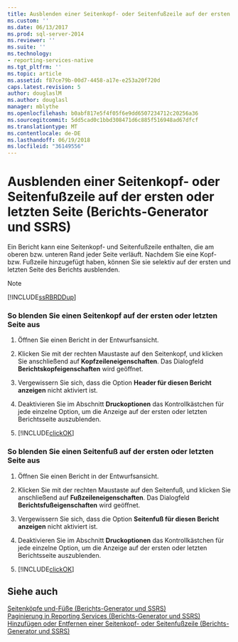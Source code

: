 ```yaml
---
title: Ausblenden einer Seitenkopf- oder Seitenfußzeile auf der ersten oder letzten Seite (Berichts-Generator und SSRS) | Microsoft Docs
ms.custom: ''
ms.date: 06/13/2017
ms.prod: sql-server-2014
ms.reviewer: ''
ms.suite: ''
ms.technology:
- reporting-services-native
ms.tgt_pltfrm: ''
ms.topic: article
ms.assetid: f87ce79b-00d7-4458-a17e-e253a20f720d
caps.latest.revision: 5
author: douglaslM
ms.author: douglasl
manager: mblythe
ms.openlocfilehash: b0abf817e5f4f05f6e9dd6507234712c20256a36
ms.sourcegitcommit: 5dd5cad0c1bbd308471d6c885f516948ad67dfcf
ms.translationtype: MT
ms.contentlocale: de-DE
ms.lasthandoff: 06/19/2018
ms.locfileid: "36149556"
---
```

# <a name="hide-a-page-header-or-footer-on-the-first-or-last-page-report-builder-and-ssrs"></a>Ausblenden einer Seitenkopf- oder Seitenfußzeile auf der ersten oder letzten Seite (Berichts-Generator und SSRS)
  Ein Bericht kann eine Seitenkopf- und Seitenfußzeile enthalten, die am oberen bzw. unteren Rand jeder Seite verläuft. Nachdem Sie eine Kopf- bzw. Fußzeile hinzugefügt haben, können Sie sie selektiv auf der ersten und letzten Seite des Berichts ausblenden.  
  
> [!NOTE]  
>  [!INCLUDE[ssRBRDDup](../../includes/ssrbrddup-md.md)]  
  
### <a name="to-hide-a-page-header-on-the-first-or-last-page"></a>So blenden Sie einen Seitenkopf auf der ersten oder letzten Seite aus  
  
1.  Öffnen Sie einen Bericht in der Entwurfsansicht.  
  
2.  Klicken Sie mit der rechten Maustaste auf den Seitenkopf, und klicken Sie anschließend auf **Kopfzeileneigenschaften**. Das Dialogfeld **Berichtskopfeigenschaften** wird geöffnet.  
  
3.  Vergewissern Sie sich, dass die Option **Header für diesen Bericht anzeigen** nicht aktiviert ist.  
  
4.  Deaktivieren Sie im Abschnitt **Druckoptionen** das Kontrollkästchen für jede einzelne Option, um die Anzeige auf der ersten oder letzten Berichtsseite auszublenden.  
  
5.  [!INCLUDE[clickOK](../../includes/clickok-md.md)]  
  
### <a name="to-hide-a-page-footer-on-the-first-or-last-page"></a>So blenden Sie einen Seitenfuß auf der ersten oder letzten Seite aus  
  
1.  Öffnen Sie einen Bericht in der Entwurfsansicht.  
  
2.  Klicken Sie mit der rechten Maustaste auf den Seitenfuß, und klicken Sie anschließend auf **Fußzeileneigenschaften**. Das Dialogfeld **Berichtsfußeigenschaften** wird geöffnet.  
  
3.  Vergewissern Sie sich, dass die Option **Seitenfuß für diesen Bericht anzeigen** nicht aktiviert ist.  
  
4.  Deaktivieren Sie im Abschnitt **Druckoptionen** das Kontrollkästchen für jede einzelne Option, um die Anzeige auf der ersten oder letzten Berichtsseite auszublenden.  
  
5.  [!INCLUDE[clickOK](../../includes/clickok-md.md)]  
  
## <a name="see-also"></a>Siehe auch  
 [Seitenköpfe und-Füße &#40;Berichts-Generator und SSRS&#41;](page-headers-and-footers-report-builder-and-ssrs.md)   
 [Paginierung in Reporting Services &#40;Berichts-Generator und SSRS&#41;](pagination-in-reporting-services-report-builder-and-ssrs.md)   
 [Hinzufügen oder Entfernen einer Seitenkopf- oder Seitenfußzeile &#40;Berichts-Generator und SSRS&#41;](add-or-remove-a-page-header-or-footer-report-builder-and-ssrs.md)  
  
  